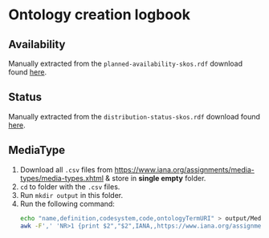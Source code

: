 # Ontology creation logbook

## Availability
Manually extracted from the `planned-availability-skos.rdf` download found [here](https://op.europa.eu/en/web/eu-vocabularies/dataset/-/resource?uri=http://publications.europa.eu/resource/dataset/planned-availability).

## Status
Manually extracted from the `distribution-status-skos.rdf` download found [here](https://op.europa.eu/en/web/eu-vocabularies/dataset/-/resource?uri=http://publications.europa.eu/resource/dataset/distribution-status).

## MediaType
1. Download all `.csv` files from https://www.iana.org/assignments/media-types/media-types.xhtml & store in **single empty** folder.
2. `cd` to folder with the `.csv` files.
3. Run `mkdir output` in this folder.
4. Run the following command: 
    ```bash
   echo "name,definition,codesystem,code,ontologyTermURI" > output/MediaType.csv && \
   awk -F',' 'NR>1 {print $2","$2",IANA,,https://www.iana.org/assignments/media-types/"$2}' *.csv | sort | uniq >> output/MediaType.csv
   ```